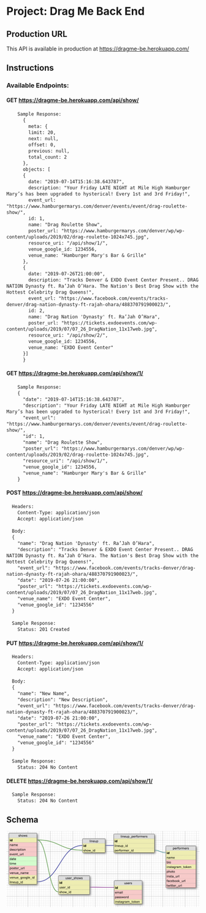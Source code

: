 # Project: Drag Me Back End

## Production URL

This API is available in production at https://dragme-be.herokuapp.com/

## Instructions
  ### Available Endpoints:
  #### GET https://dragme-be.herokuapp.com/api/show/
        Sample Response:
          {
            meta: {
            limit: 20,
            next: null,
            offset: 0,
            previous: null,
            total_count: 2
          },
          objects: [
          {
            date: "2019-07-14T15:16:38.643787",
            description: "Your Friday LATE NIGHT at Mile High Hamburger Mary’s has been upgraded to hysterical! Every 1st and 3rd Friday!",
            event_url: "https://www.hamburgermarys.com/denver/events/event/drag-roulette-show/",
            id: 1,
            name: "Drag Roulette Show",
            poster_url: "https://www.hamburgermarys.com/denver/wp/wp-content/uploads/2019/02/drag-roulette-1024x745.jpg",
            resource_uri: "/api/show/1/",
            venue_google_id: 1234556,
            venue_name: "Hamburger Mary's Bar & Grille"
          },
          {
            date: "2019-07-26T21:00:00",
            description: "Tracks Denver & EXDO Event Center Present.. DRAG NATION Dynasty ft. Ra’Jah O’Hara. The Nation's Best Drag Show with the Hottest Celebrity Drag Queens!",
            event_url: "https://www.facebook.com/events/tracks-denver/drag-nation-dynasty-ft-rajah-ohara/488370791900023/",
            id: 2,
            name: "Drag Nation 'Dynasty' ft. Ra’Jah O’Hara",
            poster_url: "https://tickets.exdoevents.com/wp-content/uploads/2019/07/07_26_DragNation_11x17web.jpg",
            resource_uri: "/api/show/2/",
            venue_google_id: 1234556,
            venue_name: "EXDO Event Center"
          }]
          }

  #### GET https://dragme-be.herokuapp.com/api/show/1/
        Sample Response:
        {
          "date": "2019-07-14T15:16:38.643787",
          "description": "Your Friday LATE NIGHT at Mile High Hamburger Mary’s has been upgraded to hysterical! Every 1st and 3rd Friday!",
          "event_url": "https://www.hamburgermarys.com/denver/events/event/drag-roulette-show/",
          "id": 1,
          "name": "Drag Roulette Show",
          "poster_url": "https://www.hamburgermarys.com/denver/wp/wp-content/uploads/2019/02/drag-roulette-1024x745.jpg",
          "resource_uri": "/api/show/1/",
          "venue_google_id": 1234556,
          "venue_name": "Hamburger Mary's Bar & Grille"
        }

  #### POST https://dragme-be.herokuapp.com/api/show/
      Headers:
        Content-Type: application/json
        Accept: application/json

      Body:
      {
        "name": "Drag Nation 'Dynasty' ft. Ra’Jah O’Hara",
        "description": "Tracks Denver & EXDO Event Center Present.. DRAG NATION Dynasty ft. Ra’Jah O’Hara. The Nation's Best Drag Show with the Hottest Celebrity Drag Queens!",
        "event_url": "https://www.facebook.com/events/tracks-denver/drag-nation-dynasty-ft-rajah-ohara/488370791900023/",
        "date": "2019-07-26 21:00:00",
        "poster_url": "https://tickets.exdoevents.com/wp-content/uploads/2019/07/07_26_DragNation_11x17web.jpg",
        "venue_name": "EXDO Event Center",
        "venue_google_id": "1234556"
      }

      Sample Response:
        Status: 201 Created

  #### PUT https://dragme-be.herokuapp.com/api/show/1/
      Headers:
        Content-Type: application/json
        Accept: application/json

      Body:
      {
        "name": "New Name",
        "description": "New Description",
        "event_url": "https://www.facebook.com/events/tracks-denver/drag-nation-dynasty-ft-rajah-ohara/488370791900023/",
        "date": "2019-07-26 21:00:00",
        "poster_url": "https://tickets.exdoevents.com/wp-content/uploads/2019/07/07_26_DragNation_11x17web.jpg",
        "venue_name": "EXDO Event Center",
        "venue_google_id": "1234556"
      }

      Sample Response:
        Status: 204 No Content    

  #### DELETE https://dragme-be.herokuapp.com/api/show/1/
      Sample Response:
        Status: 204 No Content              

## Schema 
![Database Schema](schema.png)
